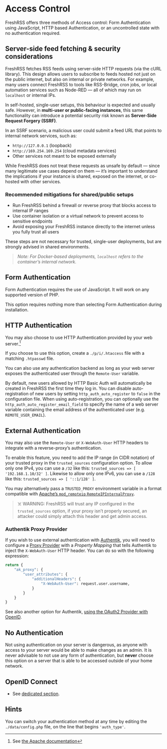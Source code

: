 # Access Control

FreshRSS offers three methods of Access control: Form Authentication using JavaScript, HTTP based Authentication, or an uncontrolled state with no authentication required.

## Server-side feed fetching & security considerations

FreshRSS fetches RSS feeds using server-side HTTP requests (via the cURL library).
This design allows users to subscribe to feeds hosted not just on the public internet, but also on internal or private networks.
For example, many users connect FreshRSS to tools like RSS-Bridge, cron jobs, or local automation services such as Node-RED — all of which may run on `localhost` or internal IPs.

In self-hosted, single-user setups, this behaviour is expected and usually safe.
However, in **multi-user or public-facing instances**, this same functionality can introduce a potential security risk known as **Server-Side Request Forgery (SSRF)**.

In an SSRF scenario, a malicious user could submit a feed URL that points to internal network services, such as:

* `http://127.0.0.1` (loopback)
* `http://169.254.169.254` (cloud metadata services)
* Other services not meant to be exposed externally

While FreshRSS does not treat these requests as unsafe by default — since many legitimate use cases depend on them — it’s important to understand the implications if your instance is shared, exposed on the internet, or co-hosted with other services.

### Recommended mitigations for shared/public setups

* Run FreshRSS behind a firewall or reverse proxy that blocks access to internal IP ranges
* Use container isolation or a virtual network to prevent access to sensitive endpoints
* Avoid exposing your FreshRSS instance directly to the internet unless you fully trust all users

These steps are not necessary for trusted, single-user deployments, but are strongly advised in shared environments.

> _Note: For Docker-based deployments, `localhost` refers to the container’s internal network._


## Form Authentication

Form Authentication requires the use of JavaScript. It will work on any supported version of PHP.

This option requires nothing more than selecting Form Authentication during installation.

## HTTP Authentication

You may also choose to use HTTP Authentication provided by your web server.[^1]

If you choose to use this option, create a `./p/i/.htaccess` file with a matching `.htpasswd` file.

You can also use any authentication backend as long as your web server exposes the authenticated user through the `Remote-User` variable.

By default, new users allowed by HTTP Basic Auth will automatically be created in FreshRSS the first time they log in.
You can disable auto-registration of new users by setting `http_auth_auto_register` to `false` in the configuration file.
When using auto-registration, you can optionally use the `http_auth_auto_register_email_field` to specify the name of a web server
variable containing the email address of the authenticated user (e.g. `REMOTE_USER_EMAIL`).

## External Authentication

You may also use the `Remote-User` or `X-WebAuth-User` HTTP headers to integrate with a reverse-proxy’s authentication.

To enable this feature, you need to add the IP range (in CIDR notation) of your trusted proxy in the `trusted_sources` configuration option.
To allow only one IPv4, you can use a `/32` like this: `trusted_sources => [ '192.168.1.10/32' ]`.
Likewise to allow only one IPv6, you can use a `/128` like this: `trusted_sources => [ '::1/128' ]`.

You may alternatively pass a `TRUSTED_PROXY` environment variable in a format compatible with [Apache’s `mod_remoteip` `RemoteIPInternalProxy`](https://httpd.apache.org/docs/current/mod/mod_remoteip.html#remoteipinternalproxy).

> ☠️ WARNING: FreshRSS will trust any IP configured in the `trusted_sources` option, if your proxy isn’t properly secured, an attacker could simply attach this header and get admin access.

### Authentik Proxy Provider

If you wish to use external authentication with [Authentik](https://goauthentik.io/),
you will need to configure a [Proxy Provider](https://goauthentik.io/docs/providers/proxy/) with a _Property Mapping_ that tells Authentik to inject the `X-WebAuth-User` HTTP header.
You can do so with the following expression:

```python
return {
    "ak_proxy": {
        "user_attributes": {
            "additionalHeaders": {
                "X-WebAuth-User": request.user.username,
            }
        }
    }
}
```

See also another option for Authentik, [using the OAuth2 Provider with OpenID](16_OpenID-Connect-Authentik.md).

## No Authentication

Not using authentication on your server is dangerous, as anyone with access to your server would be able to make changes as an admin.
It is never advisable to not use any form of authentication, but **never** choose this option on a server that is able to be accessed outside of your home network.

## OpenID Connect

* See [dedicated section](16_OpenID-Connect.md).

## Hints

You can switch your authentication method at any time by editing the `./data/config.php` file, on the line that begins `'auth_type'`.

[^1]: See [the Apache documentation](https://httpd.apache.org/docs/trunk/howto/auth.html)
